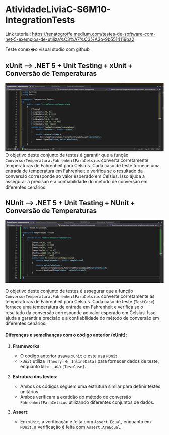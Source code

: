# AtividadeLiviaC-S6M10-IntegrationTests

Link tutorial: https://renatogroffe.medium.com/testes-de-software-com-net-5-exemplos-de-utiliza%C3%A7%C3%A3o-9b5514119ba2

Teste conex�o visual studio com github

## xUnit --> .NET 5 + Unit Testing + xUnit + Conversão de Temperaturas

![alt text](image.png)
O objetivo deste conjunto de testes é garantir que a função `ConversorTemperatura.FahrenheitParaCelsius` converta corretamente temperaturas de Fahrenheit para Celsius. Cada caso de teste fornece uma entrada de temperatura em Fahrenheit e verifica se o resultado da conversão corresponde ao valor esperado em Celsius. Isso ajuda a assegurar a precisão e a confiabilidade do método de conversão em diferentes cenários.

## NUnit --> .NET 5 + Unit Testing + NUnit + Conversão de Temperaturas

![alt text](image-1.png)

O objetivo deste conjunto de testes é assegurar que a função `ConversorTemperatura.FahrenheitParaCelsius` converte corretamente as temperaturas de Fahrenheit para Celsius. Cada caso de teste (`TestCase`) fornece uma temperatura de entrada em Fahrenheit e verifica se o resultado da conversão corresponde ao valor esperado em Celsius. Isso ajuda a garantir a precisão e a confiabilidade do método de conversão em diferentes cenários.

#### Diferenças e semelhanças com o código anterior (xUnit):

1. **Frameworks**:
   - O código anterior usava `xUnit` e este usa `NUnit`.
   - `xUnit` utiliza `[Theory]` e `[InlineData]` para fornecer dados de teste, enquanto `NUnit` usa `[TestCase]`.

2. **Estrutura dos testes**:
   - Ambos os códigos seguem uma estrutura similar para definir testes unitários.
   - Ambos verificam a exatidão do método de conversão `FahrenheitParaCelsius` utilizando diferentes conjuntos de dados.

3. **Assert**:
   - Em `xUnit`, a verificação é feita com `Assert.Equal`, enquanto em `NUnit`, a verificação é feita com `Assert.AreEqual`.

